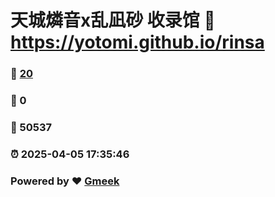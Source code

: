# 天城燐音x乱凪砂 收录馆 :link: https://yotomi.github.io/rinsa 
### :page_facing_up: [20](https://yotomi.github.io/rinsa/tag.html) 
### :speech_balloon: 0 
### :hibiscus: 50537 
### :alarm_clock: 2025-04-05 17:35:46 
### Powered by :heart: [Gmeek](https://github.com/Meekdai/Gmeek)
